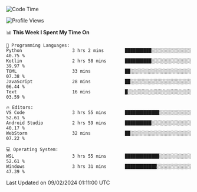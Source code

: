 <!--START_SECTION:waka-->
![Code Time](http://img.shields.io/badge/Code%20Time-560%20hrs%2044%20mins-blue)

![Profile Views](http://img.shields.io/badge/Profile%20Views-7-blue)

📊 **This Week I Spent My Time On** 

```text
💬 Programming Languages: 
Python                   3 hrs 2 mins        ██████████░░░░░░░░░░░░░░░   40.75 % 
Kotlin                   2 hrs 58 mins       ██████████░░░░░░░░░░░░░░░   39.97 % 
TOML                     33 mins             ██░░░░░░░░░░░░░░░░░░░░░░░   07.38 % 
JavaScript               28 mins             ██░░░░░░░░░░░░░░░░░░░░░░░   06.44 % 
Text                     16 mins             █░░░░░░░░░░░░░░░░░░░░░░░░   03.59 % 

🔥 Editors: 
VS Code                  3 hrs 55 mins       █████████████░░░░░░░░░░░░   52.61 % 
Android Studio           2 hrs 59 mins       ██████████░░░░░░░░░░░░░░░   40.17 % 
WebStorm                 32 mins             ██░░░░░░░░░░░░░░░░░░░░░░░   07.22 % 

💻 Operating System: 
WSL                      3 hrs 55 mins       █████████████░░░░░░░░░░░░   52.61 % 
Windows                  3 hrs 31 mins       ████████████░░░░░░░░░░░░░   47.39 % 
```


 Last Updated on 09/02/2024 01:11:00 UTC
<!--END_SECTION:waka-->

